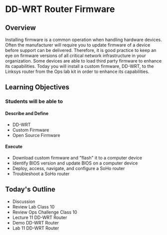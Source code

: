 # DD-WRT Router Firmware

## Overview

Installing firmware is a common operation when handling hardware devices. Often the manufacturer will require you to update firmware of a device before support can be delivered. Therefore, it is good practice to keep an eye on firmware versions of all critical network infrastructure in your organization. Some devices are able to load third party firmware to enhance its capabilities. Today you will install a custom firmware, DD-WRT, to the Linksys router from the Ops lab kit in order to enhance its capabilities. 

## Learning Objectives

### Students will be able to

#### Describe and Define

- DD-WRT
- Custom Firmware
- Open Source Firmware

#### Execute

- Download custom firmware and "flash" it to a computer device
- Identify BIOS version and update BIOS on a computer device
- Deploy, access, navigate, and configure a SoHo router
- Troubleshoot a SoHo router

## Today's Outline

- Discussion
- Review Lab Class 10
- Review Ops Challenge Class 10
- Lecture 11 DD-WRT Router
- Demo DD-WRT Router
- Lab 11 DD-WRT Router
